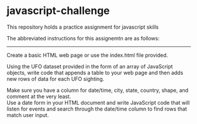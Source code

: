 # javascript-challenge
This repository holds a practice assignment for javascript skills  

The abbreviated instructions for this assignemtn are as follows:  

------------------------------------------------------------------  

Create a basic HTML web page or use the index.html file provided.  

Using the UFO dataset provided in the form of an array of JavaScript objects, write code that appends a table to your web page and   then adds new rows of data for each UFO sighting.  

Make sure you have a column for date/time, city, state, country, shape, and comment at the very least.  
Use a date form in your HTML document and write JavaScript code that will listen for events and search through the date/time column to find rows that match user input.
